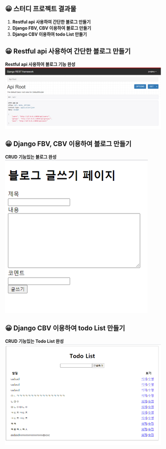 ## 😀 스터디 프로젝트 결과물 
1. __Restful api 사용하여 간단한 블로그 만들기__
2. __Django FBV, CBV 이용하여 블로그 만들기__
3. __Django CBV 이용하여 todo List 만들기__

## 😀  Restful api 사용하여 간단한 블로그 만들기
__Restful api 사용하여 블로그 기능 완성__
![img_2.png](img_2.png)
## 😀 Django FBV, CBV 이용하여 블로그 만들기
__CRUD 기능있는 블로그 완성__ \
![img_1.png](img_1.png)
## 😀 Django CBV 이용하여 todo List 만들기
__CRUD 기능있는 Todo List 완성__
![img_3.png](img_3.png)